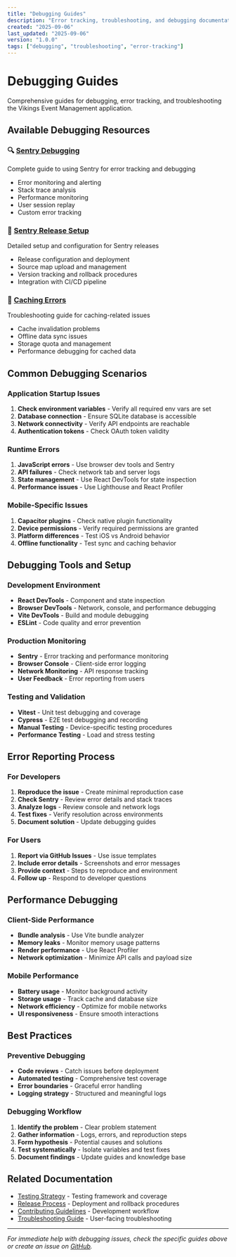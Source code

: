 ```yaml
---
title: "Debugging Guides"
description: "Error tracking, troubleshooting, and debugging documentation"
created: "2025-09-06"
last_updated: "2025-09-06"
version: "1.0.0"
tags: ["debugging", "troubleshooting", "error-tracking"]
---
```


# Debugging Guides

Comprehensive guides for debugging, error tracking, and troubleshooting the Vikings Event Management application.

## Available Debugging Resources

### 🔍 [Sentry Debugging](sentry-debugging.md)
Complete guide to using Sentry for error tracking and debugging
- Error monitoring and alerting
- Stack trace analysis
- Performance monitoring
- User session replay
- Custom error tracking

### 🚀 [Sentry Release Setup](sentry-release-setup.md)
Detailed setup and configuration for Sentry releases
- Release configuration and deployment
- Source map upload and management
- Version tracking and rollback procedures
- Integration with CI/CD pipeline

### 💾 [Caching Errors](caching-errors.md)
Troubleshooting guide for caching-related issues
- Cache invalidation problems
- Offline data sync issues
- Storage quota and management
- Performance debugging for cached data

## Common Debugging Scenarios

### Application Startup Issues
1. **Check environment variables** - Verify all required env vars are set
2. **Database connection** - Ensure SQLite database is accessible
3. **Network connectivity** - Verify API endpoints are reachable
4. **Authentication tokens** - Check OAuth token validity

### Runtime Errors
1. **JavaScript errors** - Use browser dev tools and Sentry
2. **API failures** - Check network tab and server logs
3. **State management** - Use React DevTools for state inspection
4. **Performance issues** - Use Lighthouse and React Profiler

### Mobile-Specific Issues
1. **Capacitor plugins** - Check native plugin functionality
2. **Device permissions** - Verify required permissions are granted
3. **Platform differences** - Test iOS vs Android behavior
4. **Offline functionality** - Test sync and caching behavior

## Debugging Tools and Setup

### Development Environment
- **React DevTools** - Component and state inspection
- **Browser DevTools** - Network, console, and performance debugging
- **Vite DevTools** - Build and module debugging
- **ESLint** - Code quality and error prevention

### Production Monitoring
- **Sentry** - Error tracking and performance monitoring
- **Browser Console** - Client-side error logging
- **Network Monitoring** - API response tracking
- **User Feedback** - Error reporting from users

### Testing and Validation
- **Vitest** - Unit test debugging and coverage
- **Cypress** - E2E test debugging and recording
- **Manual Testing** - Device-specific testing procedures
- **Performance Testing** - Load and stress testing

## Error Reporting Process

### For Developers
1. **Reproduce the issue** - Create minimal reproduction case
2. **Check Sentry** - Review error details and stack traces
3. **Analyze logs** - Review console and network logs
4. **Test fixes** - Verify resolution across environments
5. **Document solution** - Update debugging guides

### For Users
1. **Report via GitHub Issues** - Use issue templates
2. **Include error details** - Screenshots and error messages
3. **Provide context** - Steps to reproduce and environment
4. **Follow up** - Respond to developer questions

## Performance Debugging

### Client-Side Performance
- **Bundle analysis** - Use Vite bundle analyzer
- **Memory leaks** - Monitor memory usage patterns
- **Render performance** - Use React Profiler
- **Network optimization** - Minimize API calls and payload size

### Mobile Performance
- **Battery usage** - Monitor background activity
- **Storage usage** - Track cache and database size
- **Network efficiency** - Optimize for mobile networks
- **UI responsiveness** - Ensure smooth interactions

## Best Practices

### Preventive Debugging
- **Code reviews** - Catch issues before deployment
- **Automated testing** - Comprehensive test coverage
- **Error boundaries** - Graceful error handling
- **Logging strategy** - Structured and meaningful logs

### Debugging Workflow
1. **Identify the problem** - Clear problem statement
2. **Gather information** - Logs, errors, and reproduction steps
3. **Form hypothesis** - Potential causes and solutions
4. **Test systematically** - Isolate variables and test fixes
5. **Document findings** - Update guides and knowledge base

## Related Documentation

- [Testing Strategy](../testing-strategy.md) - Testing framework and coverage
- [Release Process](../release-process.md) - Deployment and rollback procedures
- [Contributing Guidelines](../contributing.md) - Development workflow
- [Troubleshooting Guide](../../user-guides/troubleshooting.md) - User-facing troubleshooting

---

*For immediate help with debugging issues, check the specific guides above or create an issue on [GitHub](https://github.com/Walton-Viking-Scouts/VikingsEventMgmt/issues).*